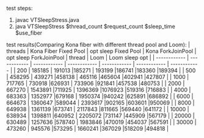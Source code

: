 test steps:
1. javac VTSleepStress.java
2. java VTSleepStress $thread_count $request_count $sleep_time $use_fiber

test results(Comparing Kona fiber with different thread pool and Loom):
|  threads |  Kona Fiber Fixed Pool | opt sleep Fixed Pool  | Kona ForkJoinPool | opt sleep ForkJoinPool | thread  | Loom  | Loom sleep opt  |
| ------------ | ------------ | ------------ | ------------ | ------------ | ------------ | ------------ |
| 200   | 185185  | 191013   |185271  | 193199      |186741  |183360 |189394 |
| 500   | 458295  | 439271   |458138  | 465116      |465604  |402941 |427807 |
| 1000  | 717765  | 730918   |626931  | 733906      |921841  |457538 |480753 |
| 2000  | 667270  | 1543891  |711925  | 1396369     |1076923 |519316 |716883 |
| 4000  | 683363  | 1352977  |679168  | 1950374     |940242  |625891 |686892 |
| 6000  | 664673  | 1360647  |589044  | 2393617     |902165  |603601 |950069 |
| 8000  | 649938  | 1361139  |673741  | 2117843     |811665  |569440 |641172 |
| 10000 | 638934  | 1398811  |640952  | 2205072     |731147  |445909 |567179 |
| 20000 | 630489  | 1257636  |578740  | 1983846     |470019  |454037 |567591 |
| 30000 | 473260  | 945576   |573295  | 1660241     |367029  |518209 |494818 |
